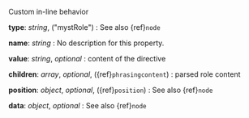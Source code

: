 Custom in-line behavior

__type__: _string_, ("mystRole")
: See also {ref}`node`

__name__: _string_
: No description for this property.

__value__: _string_, _optional_
: content of the directive

__children__: _array_, _optional_, ({ref}`phrasingcontent`)
: parsed role content

__position__: _object_, _optional_, ({ref}`position`)
: See also {ref}`node`

__data__: _object_, _optional_
: See also {ref}`node`

